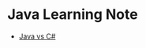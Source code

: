 # Java Learning Note

- [Java vs C#](https://github.com/ryanlin1986/LearningJava/blob/master/JavaForC%23Developer)

